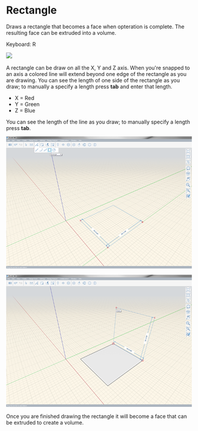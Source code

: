 # Rectangle

Draws a rectangle that becomes a face when opteration is complete. The resulting face can be extruded into a volume.

Keyboard: R

![](https://github.com/FormIt3D/autodesk-formit-360-windows-help/tree/c377e7b8a3b8e43e684321d0b7de867608d317a3/assets/rectangle_toolbar.png)

A rectangle can be draw on all the X, Y and Z axis. When you're snapped to an axis a colored line will extend beyond one edge of the rectangle as you are drawing. You can see the length of one side of the rectangle as you draw; to manually a specify a length press **tab** and enter that length.

* X = Red
* Y = Green
* Z = Blue

You can see the length of the line as you draw; to manually specify a length press **tab**.

![](../.gitbook/assets/rectangle-tool-1.png)

![](../.gitbook/assets/rectangle-tool-2.png)

Once you are finished drawing the rectangle it will become a face that can be extruded to create a volume.

